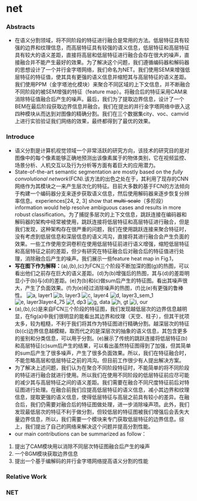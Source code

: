 # net
### Abstracts
+ 在语义分割领域，将不同阶段的特征进行融合是常用的方法。低层特征具有较强的边界和纹理信息，而高层特征具有较强的语义信息，低层特征和高层特征具有较大的语义差距，直接将高层和低层特征进行融合会存在很大的噪声，直接融合并不能产生最好的效果。为了解决这个问题，我们遵循编码器和解码器的思想设计了一个并行金字塔网络，我们命名为NET。我们使用SEM来增强低层特征的特征值，使其具有更强的语义信息并缩短其与高层特征的语义差距。 我们使用PPM（金字塔池化模块）来聚合不同区域的上下文信息，并不断融合不同阶段的被SEM增强的特征（feature map）。将融合后的特征采用CAM来消除特征值融合后产生的噪声。最后，我们为了提取边界信息，设计了一个BEM在最后阶段获取边界信息并融合。我们在提出的并行金字塔网络中嵌入这四种模块从而达到对图像的精确分割。我们在三个数据集city、voc、camvid上进行实验验证我们网络的效果，最终都得到了最优的效果。
### Introduce
+ 语义分割是计算机视觉领域一个非常活跃的研究方向，该技术的研究目的是对图像中的每个像素能够正确地预测出该像素属于的物体类别，它在视频监控、场景分析、人机交互以及行为分析等方面有着巨大的应用潜力。
+ State-of-the-art semantic segmentation are mostly based on the *fully convolutional network*(FCN).该方法的出色之处在于，其利用了现存的CNN网络作为其模块之一来产生层次化的特征。目前大多数的基于FCN的方法倾向于构建一个编码器分支来逐步获取语义信息，然后使用解码器来逐步恢复分辨率信息。experiences[24, 2, 3] show that ~~multi-scale~~（多阶段） information would help resolve ambiguous cases and results in more robust classification。为了捕捉多层次的上下文信息，跳跃连接在编码器和解码器的架构中经常被使用，跳跃连接将低层特征和高层特征进行融合，但是我们发现，这种架构存在很严重的问题，我们在使用跳跃连接来聚合特征时，没有考虑到低层信息和深层信息的语义鸿沟，直接将其进行融合会产生负面的效果。一些工作使用空洞卷积在使用低层特征前进行语义增强，缩短低层特征和高层特征之前的差距，但少有研究在特征融合后对融合后的特征值进行处理，消除融合后产生的噪声。我们展示一些feature heat map in Fig.1，
+ **写在图下作为解释：**(a),(b),(c)为FCN三个阶段不断加深的图(g)的热图，可以看出他们之前存在巨大的语义差距。(d)为(b)增强后的热图，其与(d)的差距明显小于(b)与(d)的差距。(e)为(b)和(c)做sum后产生的特征图。看出其噪声很大，产生了负面效果。(f)为(e)经过消除噪声的热图，(f)比(e)有更强的鲁棒性。
![a, layer1](20191219200837396_28432.png)
![b, layer3](20191219200904701_17606.png)
![c, layer4](20191219200928295_15937.png)
![d, layer3_sem_1](20191219200947213_32364.png)
![e, layer3layer4_75](20191219201015527_8906.png)
![f, dp3](20191219201158280_1792.png)
![g, data](20191219201230731_9879.jpg)
![h, gt](20191219201249095_25240.png)
![i, our](20191219201412609_8184.png)
+ (a),(b),(c)是来自FCN三个阶段的特征图，我们发现越低层次的边界信息越明显，在fig(a)中我们很明显的能看出其边界和纹理（天空、柱子），但其干扰项太多，较为粗糙，不利于我们将其作为特征图进行精确分割。越深层次的特征(b)(c)边界信息越模糊，取而代之的是深层次的抽象的语义信息，其包含更多的鉴别和分类信息，可以用于分割。(e)展示了传统的跳跃连接将低层特征(b)和高层特征(c)sum后产生的结果，可以看出虽然特征图得到了加强，但其简单的sum后产生了很多噪声，产生了很多负面效果。所以，我们在特征融合时，不能忽略高层和低层特征之前的鸿沟。但目前工作很少有人提出解决方案。
+ 为了解决上述问题，我们认为在聚合不同阶段特征时，不能简单的将不同阶段的特征进行融合就进行使用。所以我们在使用不同阶段的低层特征前应尽可能的减少其与高层特征之间的语义差距。我们需要在融合不同尺度特征前后对特征图进行处理。在融合前我们应提高低层特征的语义信息，减小其边界和纹理信息，提取更强的语义信息，使得低层特征与高层之前具有较小的差异。在融合后，我们仍需要对融合后的特征图做处理，进一步消除噪声项。此外，我们发现最低层次的特征不利于做分割，但较低层的特征图被我们增强后会丢失大量边界信息，所以，我们需要一个模块来专门获取低层特征的边界信息。综上，我们提出了自己的网络来解决这个问题并提高分割性能。
+ our main contributions can be summarized as follow：
1. 提出了CAM模块用以消除不同层次特征图融合后产生的噪声
2. 一个BGM模块获取边界信息
3. 提出一个基于编解码的并行金字塔网络提高语义分割的性能
### Relative Work
### NET
